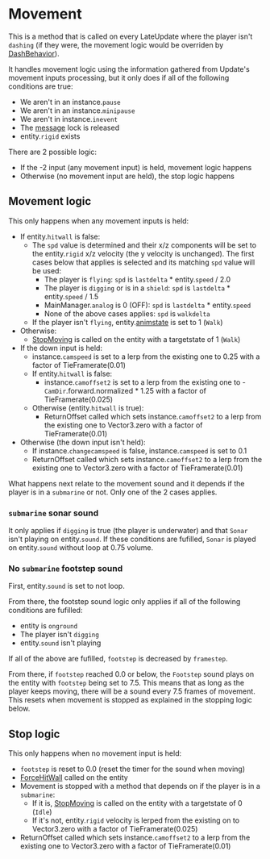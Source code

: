 # Movement
This is a method that is called on every LateUpdate where the player isn't `dashing` (if they were, the movement logic would be overriden by [DashBehavior](DashBehavior.md)).

It handles movement logic using the information gathered from Update's movement inputs processing, but it only does if all of the following conditions are true:

- We aren't in an instance.`pause`
- We aren't in an instance.`minipause`
- We aren't in instance.`inevent`
- The [message](../SetText/Notable%20states.md#message) lock is released
- entity.`rigid` exists

There are 2 possible logic:

- If the -2 input (any movement input) is held, movement logic happens
- Otherwise (no movement input are held), the stop logic happens

## Movement logic
This only happens when any movement inputs is held:

- If entity.`hitwall` is false:
    - The `spd` value is determined and their x/z components will be set to the entity.`rigid` x/z velocity (the y velocity is unchanged). The first cases below that applies is selected and its matching `spd` value will be used:
        - The player is `flying`: `spd` is `lastdelta` * entity.`speed` / 2.0
        - The player is `digging` or is in a `shield`: `spd` is `lastdelta` * entity.`speed` / 1.5
        - MainManager.`analog` is 0 (OFF): `spd` is `lastdelta` * entity.`speed`
        - None of the above cases applies: `spd` is `walkdelta`
    - If the player isn't `flying`, entity.[animstate](../Entities/EntityControl/Animations/animstate.md) is set to 1 (`Walk`)
- Otherwise:
    - [StopMoving](../Entities/EntityControl/EntityControl%20Methods.md#stopmoving) is called on the entity with a targetstate of 1 (`Walk`)
- If the down input is held:
    - instance.`camspeed` is set to a lerp from the existing one to 0.25 with a factor of TieFramerate(0.01)
    - If entity.`hitwall` is false:
        - instance.`camoffset2` is set to a lerp from the existing one to -`CamDir`.forward.normalized * 1.25 with a factor of TieFramerate(0.025)
    - Otherwise (entity.`hitwall` is true):
        - ReturnOffset called which sets instance.`camoffset2` to a lerp from the existing one to Vector3.zero with a factor of TieFramerate(0.01)
- Otherwise (the down input isn't held):
    - If instance.`changecamspeed` is false, instance.`camspeed` is set to 0.1
    - ReturnOffset called which sets instance.`camoffset2` to a lerp from the existing one to Vector3.zero with a factor of TieFramerate(0.01)

What happens next relate to the movement sound and it depends if the player is in a `submarine` or not. Only one of the 2 cases applies.

### `submarine` sonar sound
It only applies if `digging` is true (the player is underwater) and that `Sonar` isn't playing on entity.`sound`. If these conditions are fufilled, `Sonar` is played on entity.`sound` without loop at 0.75 volume.

### No `submarine` footstep sound
First, entity.`sound` is set to not loop.

From there, the footstep sound logic only applies if all of the following conditions are fufilled:

- entity is `onground`
- The player isn't `digging`
- entity.`sound` isn't playing

If all of the above are fufilled, `footstep` is decreased by `framestep`.

From there, if `footstep` reached 0.0 or below, the `Footstep` sound plays on the entity with `footstep` being set to 7.5. This means that as long as the player keeps moving, there will be a sound every 7.5 frames of movement. This resets when movement is stopped as explained in the stopping logic below.

## Stop logic
This only happens when no movement input is held:

- `footstep` is reset to 0.0 (reset the timer for the sound when moving)
- [ForceHitWall](../Entities/EntityControl/EntityControl%20Methods.md#forcehitwall) called on the entity
- Movement is stopped with a method that depends on if the player is in a `submarine`:
    - If it is, [StopMoving](../Entities/EntityControl/EntityControl%20Methods.md#stopmoving) is called on the entity with a targetstate of 0 (`Idle`)
    - If it's not, entity.`rigid` velocity is lerped from the existing on to Vector3.zero with a factor of TieFramerate(0.025)
- ReturnOffset called which sets instance.`camoffset2` to a lerp from the existing one to Vector3.zero with a factor of TieFramerate(0.01)
